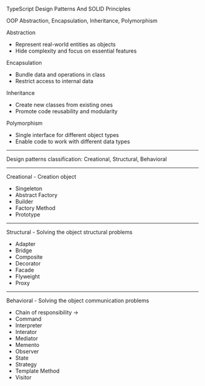 TypeScript Design Patterns And SOLID Principles

OOP
Abstraction, Encapsulation, Inheritance, Polymorphism

Abstraction

- Represent real-world entities as objects
- Hide complexity and focus on essential features

Encapsulation

- Bundle data and operations in class
- Restrict access to internal data

Inheritance

- Create new classes from existing ones
- Promote code reusability and modularity

Polymorphism

- Single interface for different object types
- Enable code to work with different data types

---

Design patterns classification:
Creational, Structural, Behavioral

---

Creational - Creation object

- Singeleton
- Abstract Factory
- Builder
- Factory Method
- Prototype

---

Structural - Solving the object structural problems

- Adapter
- Bridge
- Composite
- Decorator
- Facade
- Flyweight
- Proxy

---

Behavioral - Solving the object communication problems

- Chain of responsibility ->
- Command
- Interpreter
- Interator
- Mediator
- Memento
- Observer
- State
- Strategy
- Template Method
- Visitor
